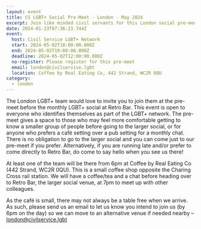 ```yaml
---
layout: event
title: CS LGBT+ Social Pre-Meet - London - May 2024
excerpt: Join like minded civil servants for this London social pre-meet.
date: 2024-01-23T07:36:23.744Z
event:
  host: Civil Service LGBT+ Network
  start: 2024-05-02T18:00:00.000Z
  end: 2024-05-02T19:00:00.000Z
  deadline: 2024-05-02T12:00:00.000Z
  no-register: Please register for this pre-meet
  email: london@civilservice.lgbt
  location: Coffee by Real Eating Co, 442 Strand, WC2R 0QU
category:
  - london
---
```

The London LGBT+ team would love to invite you to join them at the pre-meet before the monthly LGBT+ social at Retro Bar. This event is open to everyone who identifies themselves as part of the LGBT+ network. The pre-meet gives a space to those who may feel more comfortable getting to know a smaller group of people before going to the larger social, or for anyone who prefers a café setting over a pub setting for a monthly chat. There is no obligation to go to the larger social and you can come just to our pre-meet if you prefer. Alternatively, if you are running late and/or prefer to come directly to Retro Bar, do come to say hello when you see us there!

At least one of the team will be there from 6pm at Coffee by Real Eating Co (442 Strand, WC2R 0QU). This is a small coffee shop opposite the Charing Cross rail station. We will have a coffee/tea and a chat before heading over to Retro Bar, the larger social venue, at 7pm to meet up with other colleagues. 

As the café is small, there may not always be a table free when we arrive. As such, please send us an email to let us know you intend to join us (by 6pm on the day) so we can move to an alternative venue if needed nearby – [london@civilservice.lgbt](mailto:london@civilservice.lgbt)